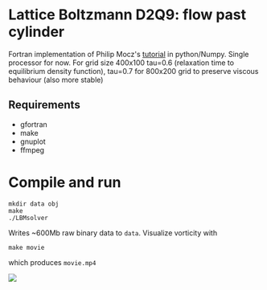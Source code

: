 # Lattice Boltzmann D2Q9: flow past cylinder

Fortran implementation of Philip Mocz's [tutorial](https://github.com/pmocz/latticeboltzmann-python) in python/Numpy. Single processor for now.
For grid size 400x100 tau=0.6 (relaxation time to equilibrium density
function),  tau=0.7 for 800x200 grid to preserve viscous behaviour (also
more stable)

## Requirements

- gfortran
- make
- gnuplot
- ffmpeg

# Compile and run 
  
    mkdir data obj
    make
    ./LBMsolver

Writes ~600Mb raw binary data to `data`. Visualize vorticity with 

    make movie
which produces `movie.mp4`


![](output.gif)




